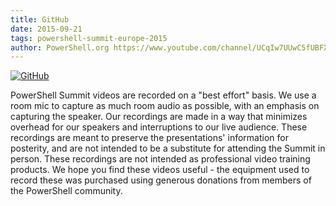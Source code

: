 ```yaml
---
title: GitHub
date: 2015-09-21
tags: powershell-summit-europe-2015
author: PowerShell.org https://www.youtube.com/channel/UCqIw7UUwC5fUBFXYX68aMrQ
---
```


[![GitHub](https://i2.ytimg.com/vi/y-BCoG1EL4s/hqdefault.jpg "GitHub")](https://www.youtube.com/watch?v=y-BCoG1EL4s)

PowerShell Summit videos are recorded on a "best effort" basis. We use a room mic to capture as much room audio as possible, with an emphasis on capturing the speaker. Our recordings are made in a way that minimizes overhead for our speakers and interruptions to our live audience. These recordings are meant to preserve the presentations' information for posterity, and are not intended to be a substitute for attending the Summit in person. These recordings are not intended as professional video training products. We hope you find these videos useful - the equipment used to record these was purchased using generous donations from members of the PowerShell community.
